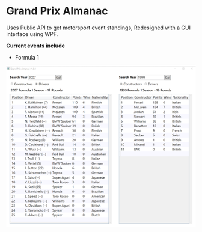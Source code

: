 # Grand Prix Almanac

Uses Public API to get motorsport event standings, Redesigned with a GUI interface using WPF.

**Current events include**

- Formula 1

![](Images/Grand_Prix_Almanac.png)